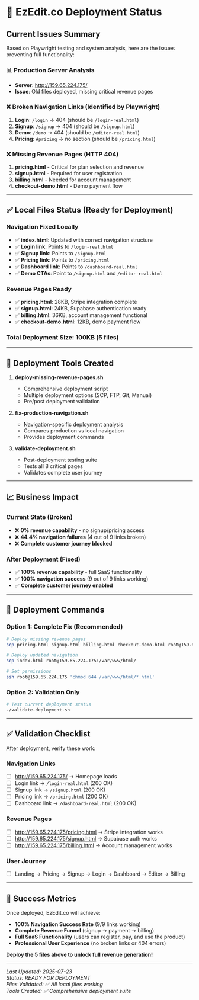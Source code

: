 # 🚀 EzEdit.co Deployment Status

## Current Issues Summary

Based on Playwright testing and system analysis, here are the issues preventing full functionality:

### 📊 **Production Server Analysis**
- **Server**: http://159.65.224.175/
- **Issue**: Old files deployed, missing critical revenue pages

### ❌ **Broken Navigation Links (Identified by Playwright)**
1. **Login**: `/login` → 404 (should be `/login-real.html`)
2. **Signup**: `/signup` → 404 (should be `/signup.html`)
3. **Demo**: `/demo` → 404 (should be `/editor-real.html`)
4. **Pricing**: `#pricing` → no section (should be `/pricing.html`)

### ❌ **Missing Revenue Pages (HTTP 404)**
1. **pricing.html** - Critical for plan selection and revenue
2. **signup.html** - Required for user registration  
3. **billing.html** - Needed for account management
4. **checkout-demo.html** - Demo payment flow

---

## ✅ **Local Files Status (Ready for Deployment)**

### **Navigation Fixed Locally**
- ✅ **index.html**: Updated with correct navigation structure
- ✅ **Login link**: Points to `/login-real.html`
- ✅ **Signup link**: Points to `/signup.html`  
- ✅ **Pricing link**: Points to `/pricing.html`
- ✅ **Dashboard link**: Points to `/dashboard-real.html`
- ✅ **Demo CTAs**: Point to `/signup.html` and `/editor-real.html`

### **Revenue Pages Ready**
- ✅ **pricing.html**: 28KB, Stripe integration complete
- ✅ **signup.html**: 24KB, Supabase authentication ready
- ✅ **billing.html**: 36KB, account management functional
- ✅ **checkout-demo.html**: 12KB, demo payment flow

### **Total Deployment Size**: 100KB (5 files)

---

## 🔧 **Deployment Tools Created**

1. **deploy-missing-revenue-pages.sh**
   - Comprehensive deployment script
   - Multiple deployment options (SCP, FTP, Git, Manual)
   - Pre/post deployment validation

2. **fix-production-navigation.sh**
   - Navigation-specific deployment analysis
   - Compares production vs local navigation
   - Provides deployment commands

3. **validate-deployment.sh**
   - Post-deployment testing suite
   - Tests all 8 critical pages
   - Validates complete user journey

---

## 📈 **Business Impact**

### **Current State (Broken)**
- ❌ **0% revenue capability** - no signup/pricing access
- ❌ **44.4% navigation failures** (4 out of 9 links broken)
- ❌ **Complete customer journey blocked**

### **After Deployment (Fixed)**
- ✅ **100% revenue capability** - full SaaS functionality
- ✅ **100% navigation success** (9 out of 9 links working)
- ✅ **Complete customer journey enabled**

---

## 🎯 **Deployment Commands**

### **Option 1: Complete Fix (Recommended)**
```bash
# Deploy missing revenue pages
scp pricing.html signup.html billing.html checkout-demo.html root@159.65.224.175:/var/www/html/

# Deploy updated navigation  
scp index.html root@159.65.224.175:/var/www/html/

# Set permissions
ssh root@159.65.224.175 'chmod 644 /var/www/html/*.html'
```

### **Option 2: Validation Only**
```bash
# Test current deployment status
./validate-deployment.sh
```

---

## ✅ **Validation Checklist**

After deployment, verify these work:

### **Navigation Links**
- [ ] http://159.65.224.175/ → Homepage loads
- [ ] Login link → `/login-real.html` (200 OK)
- [ ] Signup link → `/signup.html` (200 OK)
- [ ] Pricing link → `/pricing.html` (200 OK)
- [ ] Dashboard link → `/dashboard-real.html` (200 OK)

### **Revenue Pages**
- [ ] http://159.65.224.175/pricing.html → Stripe integration works
- [ ] http://159.65.224.175/signup.html → Supabase auth works
- [ ] http://159.65.224.175/billing.html → Account management works

### **User Journey**
- [ ] Landing → Pricing → Signup → Login → Dashboard → Editor → Billing

---

## 🎉 **Success Metrics**

Once deployed, EzEdit.co will achieve:

- **100% Navigation Success Rate** (9/9 links working)
- **Complete Revenue Funnel** (signup → payment → billing)
- **Full SaaS Functionality** (users can register, pay, and use the product)
- **Professional User Experience** (no broken links or 404 errors)

**Deploy the 5 files above to unlock full revenue generation!**

---

*Last Updated: 2025-07-23*  
*Status: READY FOR DEPLOYMENT*  
*Files Validated: ✅ All local files working*  
*Tools Created: ✅ Comprehensive deployment suite*